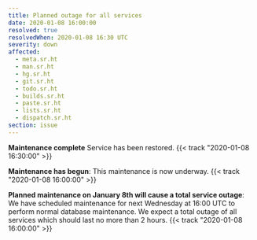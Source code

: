 ```yaml
---
title: Planned outage for all services
date: 2020-01-08 16:00:00
resolved: true
resolvedWhen: 2020-01-08 16:30 UTC
severity: down
affected:
  - meta.sr.ht
  - man.sr.ht
  - hg.sr.ht
  - git.sr.ht
  - todo.sr.ht
  - builds.sr.ht
  - paste.sr.ht
  - lists.sr.ht
  - dispatch.sr.ht
section: issue
---
```


**Maintenance complete**
Service has been restored.
{{< track "2020-01-08 16:30:00" >}}

**Maintenance has begun**:
This maintenance is now underway.
{{< track "2020-01-08 16:00:00" >}}

**Planned maintenance on January 8th will cause a total service outage**:
We have scheduled maintenance for next Wednesday at 16:00 UTC to perform normal
database maintenance. We expect a total outage of all services which should last
no more than 2 hours.
{{< track "2020-01-08 16:00:00" >}}
